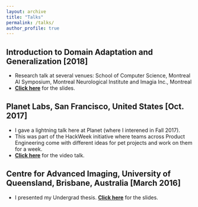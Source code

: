 ```yaml
---
layout: archive
title: "Talks"
permalink: /talks/
author_profile: true
---
```


## Introduction to Domain Adaptation and Generalization [2018]
* Research talk at several venues: School of Computer Science, Montreal AI Symposium, Montreal Neurological Institute and Imagia Inc., Montreal
* [**Click here**](https://drive.google.com/drive/folders/1t5yFeo0aNoC7E9l8lDRBM6itRiMSSG_Y?usp=sharing) for the slides. 

<!--
## Montreal AI Symposium, Montreal, Canada [August 2018]
* Presented a poster on Modality Generalizer: A Meta Learning Framework for Domain Generalization in Medical Imaging
* [**Click here**](https://drive.google.com/file/d/1zBAKiiXr1-HIOd3-5-InWHX7zY48wDwW/view?usp=sharing) for the poster.
-->

## Planet Labs, San Francisco, United States [Oct. 2017]
* I gave a lightning talk here at Planet (where I interened in Fall 2017).
* This was part of the HackWeek initiative where teams across Product Engineering come with different ideas for pet projects and work on them for a week.
* [**Click here**](https://drive.google.com/file/d/1lRjgYBsEVt6CLeuHT_QX0kLjKCS7RFAu/view?usp=sharing) for the video talk. 

## Centre for Advanced Imaging, University of Queensland, Brisbane, Australia [March 2016]
* I presented my Undergrad thesis. [**Click here**](https://drive.google.com/file/d/0B1xr2l_vl4kKS0poeTB3WEJIRmM/view?usp=sharing) for the slides.
